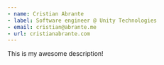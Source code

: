 ```yaml
---
- name: Cristian Abrante
- label: Software engineer @ Unity Technologies
- email: cristian@abrante.me
- url: cristianabrante.com
---
```


This is my awesome description!
